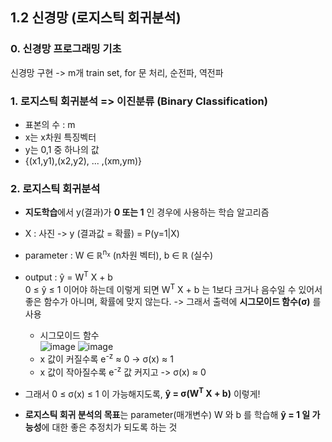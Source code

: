 ## 1.2 신경망 (로지스틱 회귀분석)


### 0. 신경망 프로그래밍 기초
신경망 구현 -> m개 train set, for 문 처리, 순전파, 역전파

### 1. 로지스틱 회귀분석 => 이진분류 (Binary Classification)  
   - 표본의 수 : m  
   - x는 x차원 특징벡터  
   - y는 0,1 중 하나의 값  
   - {(x1,y1),(x2,y2), ... ,(xm,ym)}

### 2. 로지스틱 회귀분석
   - **지도학습**에서 y(결과)가 **0 또는 1** 인 경우에 사용하는 학습 알고리즘
   - X : 사진 -> y (결과값 = 확률) = P(y=1|X)
   - parameter : W ∈ ℝ<sup>n<sub>x</sub></sup> (n차원 벡터), b ∈ ℝ (실수)
   - output : ŷ = W<sup>T</sup> X + b  
     0 ≤ ŷ ≤ 1 이어야 하는데 이렇게 되면 W<sup>T</sup> X + b 는 1보다 크거나 음수일 수 있어서  
     좋은 함수가 아니며, 확률에 맞지 않는다.
     -> 그래서 출력에 **시그모이드 함수(σ)** 를 사용
     
     - 시그모이드 함수  
       ![image](https://github.com/i2mmmmm/Study/assets/106386971/8b29ed22-6482-4c60-8a18-73b8db5b8de7)
       ![image](https://github.com/i2mmmmm/Study/assets/106386971/8c7e518f-bcca-4d33-b5b0-32d19cc9428c)
     - x 값이 커질수록 e<sup>-z</sup> ≈ 0 -> σ(x) ≈ 1
     - x 값이 작아질수록 e<sup>-z</sup> 값 커지고 -> σ(x) ≈ 0
   - 그래서 0 ≤ σ(x) ≤ 1 이 가능해지도록, **ŷ = σ(W<sup>T</sup> X + b)** 이렇게!
   - **로지스틱 회귀 분석의 목표**는 parameter(매개변수) W 와 b 를 학습해 **ŷ = 1 일 가능성**에 대한 좋은 추정치가 되도록 하는 것
     
